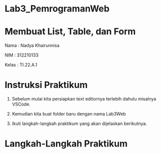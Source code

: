 # Lab3_PemrogramanWeb

# Membuat List, Table, dan Form

Nama    : Nadya Khairunnisa

NIM      : 312210133

Kelas    : TI.22.A.1

# Instruksi Praktikum

1. Sebelum mulai kita persiapkan text editornya terlebih dahulu misalnya VSCode.
   
2. Kemudian kita buat folder baru dengan nama Lab3Web
   
3. Ikuti langkah-langkah praktikum yang akan dijelaskan berikutnya.

# Langkah-Langkah Praktikum

